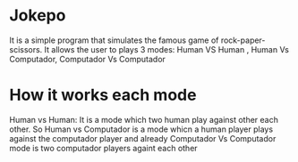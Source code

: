 # Jokepo
It is a simple program that simulates the famous game of rock-paper-scissors. It allows the user to plays 3 modes: Human VS Human , Human Vs Computador, Computador Vs Computador
<h1>How it works each mode</h1>
<p>Human vs Human: It is a mode which two human play against other each other. So Human vs Computador is a mode whicn a human player plays against the computador player and already Computador Vs Computador mode is  two computador players againt each other </p>
